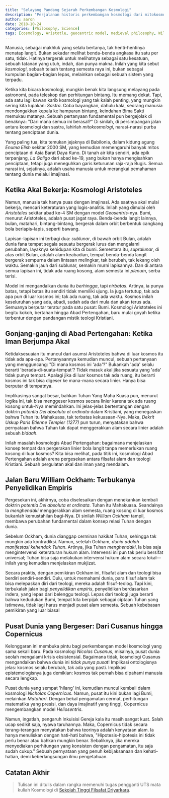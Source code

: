 ```yaml
---
title: "Selayang Pandang Sejarah Perkembangan Kosmologi"
description: "Perjalanan historis perkembangan kosmologi dari mitokosmologi Babilonia kuno hingga revolusi Copernican, mengeksplorasi pergumulan antara filsafat alam dan teologi dalam memahami struktur alam semesta."
author: aaron
date: 2018-10-24
categories: [Philosophy, Science]
tags: [cosmology, Aristotle, geocentric model, medieval philosophy, William Ockham, Copernicus, heliocentric model, natural philosophy, theology]
---
```

Manusia, sebagai makhluk yang selalu bertanya, tak henti-hentinya menatap langit. Bukan sekadar melihat benda-benda angkasa itu satu per satu, tidak. Hatinya tergerak untuk melihatnya sebagai satu kesatuan, sebuah tatanan yang utuh, indah, dan punya makna. Inilah yang kita sebut *kosmologi*, sebuah telaah tentang semesta raya ini, bukan sebagai kumpulan bagian-bagian lepas, melainkan sebagai sebuah sistem yang terpadu.

Ketika kita bicara kosmologi, mungkin benak kita langsung melayang pada astronomi, pada teleskop dan perhitungan bintang. Itu memang dekat. Tapi, ada satu lagi kawan karib kosmologi yang tak kalah penting, yang mungkin sering kita lupakan: *Sastra*. Coba bayangkan, dahulu kala, seorang manusia mendongakkan kepala ke hamparan bintang, keindahan Bima Sakti memukau matanya. Sebuah pertanyaan fundamental pun bergejolak di benaknya: "Dari mana semua ini berasal?" Di sinilah, di persimpangan jalan antara kosmologi dan sastra, lahirlah *mitokosmologi*, narasi-narasi purba tentang penciptaan dunia.

Yang paling tua, kita temukan jejaknya di Babilonia, dalam kidung agung *Enuma Elish* sekitar 2000 SM, yang kemudian memengaruhi banyak mitos penciptaan di Asia Barat Daya Kuno. Di tanah air kita sendiri, ada epik terpanjang, *La Galigo* dari abad ke-19, yang bukan hanya mengisahkan penciptaan, tetapi juga meneguhkan garis keturunan raja-raja Bugis. Semua narasi ini, sejatinya, adalah usaha manusia untuk merangkai pemahaman tentang dunia melalui imajinasi.

## Ketika Akal Bekerja: Kosmologi Aristoteles

Namun, manusia tak hanya puas dengan imajinasi. Ada saatnya akal mulai bekerja, mencari keteraturan yang logis-analitis. Inilah yang dimulai oleh *Aristoteles* sekitar abad ke-4 SM dengan model *Geosentris*-nya. Bumi, menurut Aristoteles, adalah pusat jagat raya. Benda-benda langit lainnya, bulan, matahari, bintang-bintang, bergerak dalam orbit berbentuk cangkang bola berlapis-lapis, seperti bawang.

Lapisan-lapisan ini terbagi dua: *sublunar*, di bawah orbit Bulan, adalah dunia fana tempat segala sesuatu bergerak lurus dan mengalami perubahan, layaknya kehidupan kita di bumi. Sementara itu, *supralunar*, di atas orbit Bulan, adalah alam keabadian, tempat benda-benda langit bergerak sempurna dalam lintasan melingkar, tak berubah, tak lekang oleh waktu. Semakin jauh dari sublunar, semakin murni lapisannya. Dan di antara semua lapisan ini, tidak ada ruang kosong, alam semesta ini *plenum*, serba terisi.

Model ini mengandaikan dunia itu *berhingga*, tapi *nirbatas*. Artinya, ia punya batas, tetapi batas itu sendiri tidak memiliki ujung. Ia juga tertutup, tak ada apa pun di luar kosmos ini; tak ada ruang, tak ada waktu. Kosmos inilah keseluruhan yang ada, abadi, sudah ada dari mula dan akan terus ada. Semuanya berputar teratur pada satu pusat: Bumi. Kosmologi Aristoteles ini begitu kokoh, bertahan hingga Abad Pertengahan, baru mulai goyah ketika terbentur dengan pandangan mistik teologi Kristiani.

## Gonjang-ganjing di Abad Pertengahan: Ketika Iman Berjumpa Akal

Ketidaksesuaian itu muncul dari asumsi Aristoteles bahwa di luar kosmos itu tidak ada apa-apa. Pertanyaannya kemudian muncul, sebuah pertanyaan yang mengguncang: "Di mana kosmos ini 'ada'?" Bukankah 'ada' selalu berarti 'berada-di-suatu-tempat'? Tidak masuk akal jika sesuatu yang 'ada' tidak punya tempat. Apalagi jika di luar kosmos tak ada ruang, itu berarti kosmos ini tak bisa digeser ke mana-mana secara linier. Hanya bisa berputar di tempatnya.

Implikasinya sangat besar, bahkan Tuhan Yang Maha Kuasa pun, menurut logika ini, tak bisa menggeser kosmos secara linier karena tak ada ruang kosong untuk-Nya memindahkan. Ini jelas-jelas bertentangan dengan doktrin *potentia Dei absoluta et ordinata* dalam Kristiani, yang menegaskan bahwa Tuhan itu Mahakuasa, tak terbatas kekuasaan-Nya. Maka, *Dekrit Uskup Paris Etienne Tempier (1277)* pun turun, menyatakan bahwa pernyataan bahwa Tuhan tak dapat menggerakkan alam secara linier adalah sebuah *bidaah*.

Inilah masalah kosmologis Abad Pertengahan: bagaimana menjelaskan konsep tempat dan pergerakan linier bola langit tanpa memerlukan ruang kosong di luar kosmos? Kita bisa melihat, pada titik ini, kosmologi Abad Pertengahan adalah arena pergesekan antara filsafat alam dan teologi Kristiani. Sebuah pergulatan akal dan iman yang mendalam.

## Jalan Baru William Ockham: Terbukanya Penyelidikan Empiris

Pergesekan ini, akhirnya, coba diselesaikan dengan menekankan kembali doktrin *potentia Dei absoluta et ordinata*. Tuhan itu Mahakuasa. Seandainya Ia *menghendaki* menggerakkan alam semesta, ruang kosong di luar kosmos bukanlah kemustahilan bagi-Nya. Di sinilah *William Ockham* tampil, membawa perubahan fundamental dalam konsep relasi Tuhan dengan dunia.

Sebelum Ockham, dunia dianggap cerminan hakikat Tuhan, sehingga tak mungkin ada kontradiksi. Namun, setelah Ockham, *dunia adalah manifestasi kehendak Tuhan*. Artinya, jika Tuhan *menghendaki*, Ia bisa saja mengintervensi keteraturan hukum alam. Intervensi ini pun tak perlu bersifat universal; Tuhan bisa saja melakukan intervensi hukum alam secara lokal—inilah yang kemudian menjelaskan mukjizat.

Secara praktis, dengan pemikiran Ockham ini, filsafat alam dan teologi bisa berdiri sendiri-sendiri. Dulu, untuk memahami dunia, para filsuf alam tak bisa melepaskan diri dari teologi, mereka adalah filsuf-teolog. Tapi kini, terbukalah jalan bagi *penyelidikan empiris*, penyelidikan berdasarkan indera, yang lepas dari belenggu teologi. Lepas dari teologi juga berarti bahwa kedudukan Bumi, tempat kita berpijak sebagai ciptaan Tuhan yang istimewa, tidak lagi harus menjadi pusat alam semesta. Sebuah kebebasan pemikiran yang luar biasa!

## Pusat Dunia yang Bergeser: Dari Cusanus hingga Copernicus

Kelonggaran ini membuka pintu bagi perkembangan model kosmologi yang sama sekali baru. Pada kosmologi *Nicolas Cusanus*, misalnya, pusat dunia seolah mengalami krisis eksistensial. Bagaimana tidak, kosmologi Cusanus mengandaikan bahwa dunia ini *tidak punya pusat*! Implikasi ontologisnya jelas: kosmos selalu berubah, tak ada yang pasti. Implikasi epistemologisnya juga demikian: kosmos tak pernah bisa dipahami manusia secara lengkap.

Pusat dunia yang sempat 'hilang' ini, kemudian muncul kembali dalam kosmologi *Nicholas Copernicus*. Namun, pusat itu kini bukan lagi Bumi, melainkan *Matahari*. Dengan bekal pengamatan cermat, perhitungan matematika yang presisi, dan daya imajinatif yang tinggi, Copernicus mengembangkan model *Heliosentris*.

Namun, ingatlah, pengaruh Inkuisisi Gereja kala itu masih sangat kuat. Salah ucap sedikit saja, nyawa taruhannya. Maka, Copernicus tidak secara terang-terangan menyatakan bahwa teorinya adalah kenyataan alam. Ia hanya menuliskan dengan hati-hati bahwa, "Hipotesis-hipotesis ini tidak perlu benar atau bahkan mungkin benar. Sebaliknya, jika mereka menyediakan perhitungan yang konsisten dengan pengamatan, itu saja sudah cukup." Sebuah pernyataan yang penuh kebijaksanaan dan kehati-hatian, demi keberlangsungan ilmu pengetahuan.

## Catatan Akhir

> Tulisan ini ditulis dalam rangka memenuhi tugas pengganti UTS mata kuliah Kosmologi di <a href='https://www.driyarkara.ac.id'>Sekolah Tinggi Filsafat Driyarkara</a>.